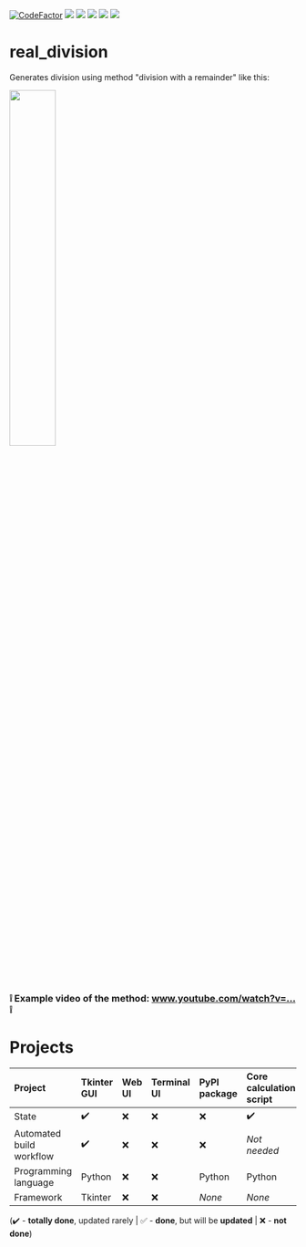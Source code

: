 [![CodeFactor](https://www.codefactor.io/repository/github/MP3Martin/real_division/badge)](#/)
[<img src="https://github.com/MP3Martin/real_division/workflows/Build%20Tkinter%20GUI/badge.svg">](#/)
[<img src="https://img.shields.io/github/license/MP3Martin/real_division">](#/)
[<img src="https://img.shields.io/github/stars/MP3Martin/real_division">](#/)
[<img src="https://img.shields.io/github/forks/MP3Martin/real_division">](#/)
[<img src="https://img.shields.io/github/issues/MP3Martin/real_division">](#/)

# real_division
 Generates division using method "division with a remainder" like this:
 
 <a href="#/"><img src="https://user-images.githubusercontent.com/60501493/189485454-df9cec40-8195-49ec-b836-078146240fa5.png" width="40%" /></a>
 <p><span style="color: #666699;"></span></p>
 
<h3><strong>❕ Example video of the method: <a href="https://mp3martin.github.io/misc_gh_pages/video-example?id=DiJu5VeubWs" target="_blank">www.youtube.com/watch?v=...</a> ❕</strong></h3>

# Projects
Project | Tkinter GUI | Web UI | Terminal UI | PyPI package | Core calculation script
:------------ | :-------------| :-------------| :-------------| :-------------| :-------------|
State | :heavy_check_mark: |  :x: | :x: | :x: | :heavy_check_mark:
Automated build workflow | :heavy_check_mark: |  :x: | :x: | :x: | *Not needed*
Programming language | Python |  :x: | :x: | Python | Python
Framework | Tkinter |  :x: | :x: | *None* | *None*

(:heavy_check_mark: - **totally done**, updated rarely | :white_check_mark: - **done**, but will be **updated** | :x: - **not done**)
